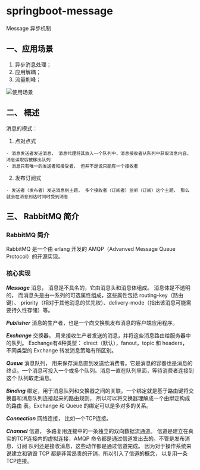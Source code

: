 # springboot-message
Message 异步机制

## 一、应用场景

1. 异步消息处理；
2. 应用解耦；
3. 流量削峰；

![使用场景](.HELP_images/1e9520b3.png)

## 二、 概述

消息的模式：
  1. 点对点式
  
    - 消息发送者发送消息， 消息代理将其放入一个队列中，消息接收者从队列中获取消息内容，消息读取后被移出队列
    - 消息只有唯一的发送者和接受者， 但并不是说只能有一个接收者
   
  2. 发布订阅式
  
    - 发送者（发布者）发送消息到主题， 多个接收者（订阅者）监听（订阅）这个主题， 那么就会在消息到达时同时受到消息


## 三、 RabbitMQ 简介

### RabbitMQ 简介

RabbitMQ 是一个由 erlang 开发的 AMQP（Advanved Message Queue Protocol）的开源实现。

### 核心实现
***Message***
消息， 消息是不具名的，它由消息头和消息体组成。 消息体是不透明的， 而消息头是由一系列的可选属性组成，这些属性包括 routing-key（路由键）、
priority（相对于其他消息的优先权）、delivery-mode（指出该消息可能需要持久性存储）等。

***Publisher***
消息的生产者，也是一个向交换机发布消息的客户端应用程序。

***Exchange***
交换器， 用来接收生产者发送的消息，并将这些消息路由给服务器中的队列。
Exchange有4种类型： direct（默认），fanout，topic 和 headers， 不同类型的 Exchange 转发消息策略有所区别。
  
***Queue***
消息队列， 用来保存消息直到发送给消费者。它是消息的容器也是消息的终点。一个消息可投入一个或多个队列。消息一直在队列里面，等待消费者连接到这个
队列取走消息。

***Binding***
绑定，用于消息队列和交换器之间的关联。一个绑定就是基于路由键将交换器和消息队列连接起来的路由规则， 所以可以将交换器理解成一个由绑定构成的路由
表。Exchange 和 Queue 的绑定可以是多对多的关系。

***Connection***
网络连接， 比如一个TCP连接。

***Channel***
信道， 多路复用连接中的一条独立的双向数据流通道。 信道是建立在真实的TCP连接内的虚拟连接，AMQP 命令都是通过信道发出去的。不管是发布消息、订阅
队列还是接收消息，这些动作都是通过信道完成。 因为对于操作系统来说建立和销毁 TCP 都是非常昂贵的开销，所以引入了信道的概念， 以复用一条TCP连接。
